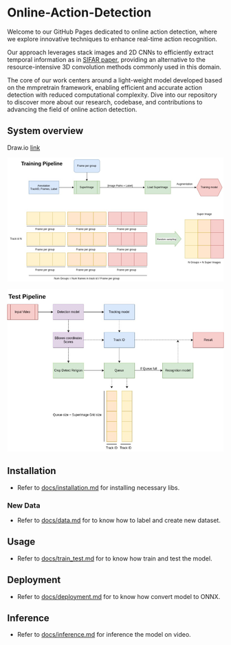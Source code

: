 # Online-Action-Detection
Welcome to our GitHub Pages dedicated to online action detection, where we explore innovative techniques to enhance real-time action recognition.

Our approach leverages stack images and 2D CNNs to efficiently extract temporal information as in [SIFAR paper](https://arxiv.org/pdf/2106.14104.pdf), providing an alternative to the resource-intensive 3D convolution methods commonly used in this domain.

The core of our work centers around a light-weight model developed based on the mmpretrain framework, enabling efficient and accurate action detection with reduced computational complexity. Dive into our repository to discover more about our research, codebase, and contributions to advancing the field of online action detection.

## System overview
Draw.io [link](https://drive.google.com/file/d/1Bwfq9d31ETHNoinpQw3PynawHrT-1wNT/view?usp=sharing) 

![Training Pipeline](images/train_pipeline.jpg)

![Test Pipeline](images/test_pipeline.jpg)

## Installation
- Refer to [docs/installation.md](docs/installation.md) for installing necessary libs.

### New Data 
- Refer to [docs/data.md](docs/data.md) for to know how to label and create new dataset.

## Usage
- Refer to [docs/train_test.md](docs/train_test.md) for to know how train and test the model.

## Deployment
- Refer to [docs/deployment.md](docs/deployment.md) for to know how convert model to ONNX.

## Inference 
- Refer to [docs/inference.md](docs/inference.md) for inference the model on video.
